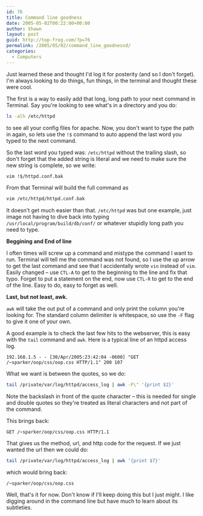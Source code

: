 ```yaml
---
id: 76
title: Command line goodness
date: 2005-05-02T00:22:00+00:00
author: Shawn
layout: post
guid: http://top-frog.com/?p=76
permalink: /2005/05/02/command_line_goodnessd/
categories:
  - Computers
---
```

Just learned these and thought I'd log it for posterity (and so I don't forget). I'm always looking to do things, fun things, in the terminal and thought these were cool.



The first is a way to easily add that long, long path to your next command in Terminal. Say you're looking to see what's in a directory and you do:

``` sh
ls -alh /etc/httpd
```

to see all your config files for apache. Now, you don't want to type the path in again, so lets use the `!$` command to auto append the last word you typed to the next command. 

So the last word you typed was: `/etc/httpd` without the trailing slash, so don't forget that the added string is literal and we need to make sure the new string is complete, so we write:

``` sh
vim !$/httpd.conf.bak
```

From that Terminal will build the full command as

``` sh
vim /etc/httpd/httpd.conf.bak
```

It doesn't get much easier than that. `/etc/httpd` was but one example, just image not having to dive back into typing `/usr/local/program/build/db/conf/` or whatever stupidly long path you need to type.

**Beggining and End of line**

I often times will screw up a command and mistype the command I want to run. Terminal will tell me the command was not found, so I use the up arrow to get the last command and see that I accidentally wrote `vin` instead of `vim`. Easily changed – use `CTL-A` to get to the beginning to the line and fix that typo. Forget to put a statement on the end, now use `CTL-R` to get to the end of the line. Easy to do, easy to forget as well.

**Last, but not least, awk.**

`awk` will take the out put of a command and only print the column you're looking for. The standard column delimiter is whitespace, so use the `-F` flag to give it one of your own.

A good example is to check the last few hits to the webserver, this is easy with the `tail` command and `awk`. Here is a typical line of an httpd access log.

```
192.168.1.5 - - [30/Apr/2005:23:42:04 -0600] "GET /~sparker/oop/css/oop.css HTTP/1.1" 200 107
```

What we want is between the quotes, so we do:

``` sh
tail /private/var/log/httpd/access_log | awk -F\" '{print $2}'
```

Note the backslash in front of the quote character – this is needed for single and double quotes so they're treated as literal characters and not part of the command.

This brings back:

```
GET /~sparker/oop/css/oop.css HTTP/1.1
```

That gives us the method, url, and http code for the request. If we just wanted the url then we could do:

``` sh
tail /private/var/log/httpd/access_log | awk '{print $7}'
```

which would bring back:

```
/~sparker/oop/css/oop.css
```

Well, that's it for now. Don't know if I'll keep doing this but I just might. I like digging around in the command line but have much to learn about its subtleties.